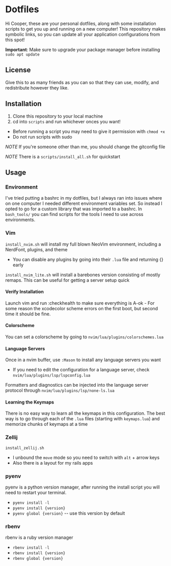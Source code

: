 # Dotfiles
Hi Cooper, these are your personal dotfiles, along with some installation scripts to get you up and running on a new computer!
This repository makes symbolic links, so you can update all your application configurations from this spot!

**Important**: Make sure to upgrade your package manager before installing `sudo apt update`


## License
Give this to as many friends as you can so that they can use, modify, and redistribute however they like.


## Installation
1. Clone this repository to your local machine
2. cd into `scripts` and run whichever onces you want!
  - Before running a script you may need to give it permission with `chmod +x`
  - Do not run scripts with sudo

*NOTE* If you're someone other than me, you should change the gitconfig file

*NOTE* There is a `scripts/install_all.sh` for quickstart


## Usage

### Environment
I've tried putting a bashrc in my dotfiles, but I always ran into issues where on one computer I needed different environment variables set. So instead I opted to go for a custom library that was imported to a bashrc. In `bash_tools/` you can find scripts for the tools I need to use across environments.


### Vim

`install_nvim.sh` will install my full blown NeoVim environment, including a NerdFont, plugins, and theme
- You can disable any plugins by going into their `.lua` file and returning {} early

`install_nvim_lite.sh` will install a barebones version consisting of mostly remaps. This can be useful for getting a server setup quick


#### Verify Installation
Launch vim and run :checkhealth to make sure everything is A-ok
    - For some reason the xcodecolor scheme errors on the first boot, but second time it should be fine.


#### Colorscheme
You can set a colorscheme by going to `nvim/lua/plugins/colorschemes.lua`


#### Language Servers
Once in a nvim buffer, use `:Mason` to install any language servers you want
  - If you need to edit the configuration for a language server, check `nvim/lua/plugins/lsp/lspconfig.lua`

Formatters and diagnostics can be injected into the language server protocol through `nvim/lua/plugins/lsp/none-ls.lua`


#### Learning the Keymaps
There is no easy way to learn all the keymaps in this configuration.
The best way is to go through each of the `.lua` files (starting with `keymaps.lua`) and memorize chunks of keymaps at a time


### Zellij

`install_zellij.sh`
- I unbound the `move` mode so you need to switch with `alt` + arrow keys
- Also there is a layout for my rails apps


### pyenv
pyenv is a python version manager, after running the install script you will need to restart your terminal.
- `pyenv install -l`
- `pyenv install {version}`
- `pyenv global {version}` -- use this version by default

### rbenv
rbenv is a ruby version manager
- `rbenv install -l`
- `rbenv install {version}`
- `rbenv global {version}`
